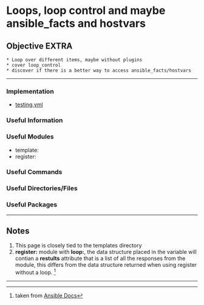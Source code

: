 # Loops, loop control and maybe ansible_facts and hostvars

## Objective EXTRA
	* Loop over different items, maybe without plugins
	* cover loop_control
	* discover if there is a better way to access ansible_facts/hostvars

---

### Implementation
* [testing.yml](testing.yml)

### Useful Information

### Useful Modules
* template:
* register:

### Useful Commands

### Useful Directories/Files

### Useful Packages

---

## Notes
1. This page is closely tied to the templates directory
2. **register:** module with **loop:**, the data structure placed in the variable will contian a __restults__ attribute that is a list of all the responses from the module, this differs from the data structure returned when using register without a loop. [^loopreg]
 

---
[^loopreg]: taken from [Ansible Docs](https://docs.ansible.com/ansible/latest/user_guide/playbooks_loops.html#registering-variables-with-a-loop)


